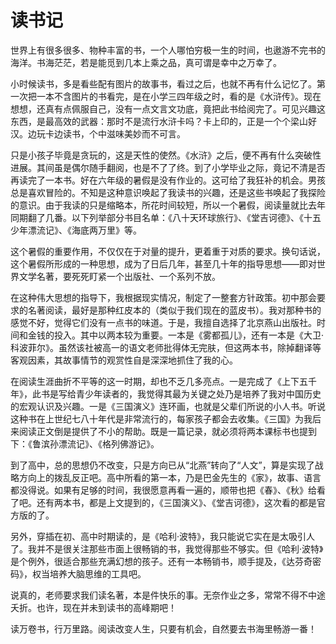 # 读书记

世界上有很多很多、物种丰富的书，一个人哪怕穷极一生的时间，也遨游不完书的海洋。书海茫茫，若是能觅到几本上乘之品，真可谓是幸中之万幸了。

小时候读书，多是看些配有图片的故事书，看过之后，也就不再有什么记忆了。第一次把一本不含图片的书看完，是在小学三四年级之时，看的是《水浒传》。现在想想，还真有点佩服自己，没有一点文言文功底，竟把此书给阅完了。可见兴趣这东西，是最高效的武器：那时不是流行水浒卡吗？卡上印的，正是一个个梁山好汉。边玩卡边读书，个中滋味美妙而不可言。

只是小孩子毕竟是贪玩的，这是天性的使然。《水浒》之后，便不再有什么突破性进展。其间虽是偶尔随手翻阅，也是不了了终。到了小学毕业之际，竟记不清是否再读完了一本书。好在六年级的暑假是没有作业的。这可给了我狂补的机会。男孩总是喜欢冒险的。不知是这种意识唤起了我读书的兴趣，还是这些书唤起了我探险的意识。由于我读的只是缩略本，所花时间较短，所以一个暑假，阅读量就比去年同期翻了几番。以下列举部分书目名单：《八十天环球旅行》、《堂吉诃德》、《十五少年漂流记》、《海底两万里》等。

这个暑假的重要作用，不仅仅在于对量的提升，更着重于对质的要求。换句话说，这个暑假所形成的一种思想，成为了日后几年，甚至几十年的指导思想——即对世界文学名著，要死死盯紧一个出版社、一个系列不放。

在这种伟大思想的指导下，我根据现实情况，制定了一整套方针政策。初中那会要求的名著阅读，最好是那种红皮本的（类似于我们现在的蓝皮书）。我对那种书的感觉不好，觉得它们没有一点书的味道。于是，我擅自选择了北京燕山出版社。时间和金钱的投入。其中以两本较为重要。一本是《雾都孤儿》，还有一本是《大卫·科波菲尔》。虽然该社被高一的语文老师批得体无完肤，但这两本书，除掉翻译等客观因素，其故事情节的观赏性自是深深地抓住了我的心。

在阅读生涯曲折不平等的这一时期，却也不乏几多亮点。一是完成了《上下五千年》，此书是写给青少年读者的，我觉得其最为关键之处乃是培养了我对中国历史的宏观认识及兴趣。一是《三国演义》连环画，也就是父辈们所说的小人书。听说这种书在上世纪七八十年代是非常流行的，每家孩子都会去收集。《三国》为我后来阅读正文倒是提供了不小的帮助。既是一篇记录，就必须将两本课标书也提到下：《鲁滨孙漂流记》、《格列佛游记》。

到了高中，总的思想仍不改变，只是方向已从“北燕”转向了“人文”，算是实现了战略方向上的拨乱反正吧。高中所看的第一本，乃是巴金先生的《家》，故事、语言都没得说。如果有足够的时间，我很愿意再看一遍的，顺带也把《春》、《秋》给看了吧。还有两本书，都是上文提到的，《三国演义》、《堂吉诃德》，这次看的都是官方版的了。

另外，穿插在初、高中时期读的，是《哈利·波特》，我只能说它实在是太吸引人了。我并不是很关注那些市面上很畅销的书，我觉得那些不够实。但《哈利·波特》是个例外，很适合那些充满幻想的孩子。还有一本畅销书，顺手提及，《达芬奇密码》，权当培养大脑思维的工具吧。

说真的，老师要求我们读名著，本是件快乐的事。无奈作业之多，常常不得不中途夭折。也许，现在并未到读书的高峰期吧！

读万卷书，行万里路。阅读改变人生，只要有机会，自然要去书海里畅游一番！
